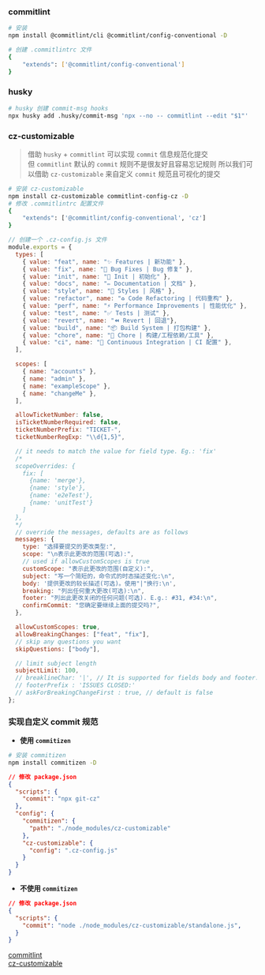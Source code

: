 <!--
 * @Author: Chengbotao
 * @Date: 2022-06-07 14:54:14
-->

### commitlint

```sh
# 安装
npm install @commitlint/cli @commitlint/config-conventional -D

# 创建 .commitlintrc 文件
{
    "extends": ['@commitlint/config-conventional']
}
```

### husky

```sh
# husky 创建 commit-msg hooks
npx husky add .husky/commit-msg 'npx --no -- commitlint --edit "$1"'
```

### cz-customizable

> 借助 `husky` + `commitlint` 可以实现 `commit` 信息规范化提交  
> 但 `commitlint` 默认的 `commit` 规则不是很友好且容易忘记规则
> 所以我们可以借助 `cz-customizable` 来自定义 `commit` 规范且可视化的提交

```sh
# 安装 cz-customizable
npm install cz-customizable commitlint-config-cz -D
# 修改 .commitlintrc 配置文件
{
    "extends": ['@commitlint/config-conventional', 'cz']
}
```

```js
// 创建一个 .cz-config.js 文件
module.exports = {
  types: [
    { value: "feat", name: "✨ Features | 新功能" },
    { value: "fix", name: "🐛 Bug Fixes | Bug 修复" },
    { value: "init", name: "🎉 Init | 初始化" },
    { value: "docs", name: "✏️ Documentation | 文档" },
    { value: "style", name: "💄 Styles | 风格" },
    { value: "refactor", name: "♻️ Code Refactoring | 代码重构" },
    { value: "perf", name: "⚡ Performance Improvements | 性能优化" },
    { value: "test", name: "✅ Tests | 测试" },
    { value: "revert", name: "⏪ Revert | 回退"},
    { value: "build", name: "📦‍ Build System | 打包构建" },
    { value: "chore", name: "🚀 Chore | 构建/工程依赖/工具" },
    { value: "ci", name: "👷 Continuous Integration | CI 配置" },
  ],

  scopes: [
    { name: "accounts" },
    { name: "admin" },
    { name: "exampleScope" },
    { name: "changeMe" },
  ],

  allowTicketNumber: false,
  isTicketNumberRequired: false,
  ticketNumberPrefix: "TICKET-",
  ticketNumberRegExp: "\\d{1,5}",

  // it needs to match the value for field type. Eg.: 'fix'
  /*
  scopeOverrides: {
    fix: [
      {name: 'merge'},
      {name: 'style'},
      {name: 'e2eTest'},
      {name: 'unitTest'}
    ]
  },
  */
  // override the messages, defaults are as follows
  messages: {
    type: "选择要提交的更改类型:",
    scope: "\n表示此更改的范围(可选):",
    // used if allowCustomScopes is true
    customScope: "表示此更改的范围(自定义):",
    subject: "写一个简短的，命令式的时态描述变化:\n",
    body: '提供更改的较长描述(可选)。使用"|"换行:\n',
    breaking: "列出任何重大更改(可选):\n",
    footer: "列出此更改关闭的任何问题(可选). E.g.: #31, #34:\n",
    confirmCommit: "您确定要继续上面的提交吗?",
  },

  allowCustomScopes: true,
  allowBreakingChanges: ["feat", "fix"],
  // skip any questions you want
  skipQuestions: ["body"],

  // limit subject length
  subjectLimit: 100,
  // breaklineChar: '|', // It is supported for fields body and footer.
  // footerPrefix : 'ISSUES CLOSED:'
  // askForBreakingChangeFirst : true, // default is false
};
```

### 实现自定义 commit 规范

+ **使用 `commitizen`**

```sh
# 安装 commitizen
npm install commitizen -D
```

```json
// 修改 package.json
{
  "scripts": {
    "commit": "npx git-cz"
  },
  "config": {
    "commitizen": {
      "path": "./node_modules/cz-customizable"
    },
    "cz-customizable": {
      "config": ".cz-config.js"
    }
  }
}
```

+ **不使用 `commitizen`**
```json
// 修改 package.json
{
  "scripts": {
    "commit": "node ./node_modules/cz-customizable/standalone.js",
  }
}
```

[commitlint](https://commitlint.js.org/#/)  
[cz-customizable](https://github.com/leoforfree/cz-customizable)
